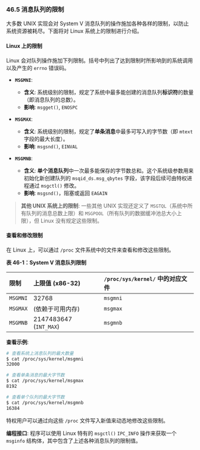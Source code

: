 ### **46.5 消息队列的限制**

大多数 UNIX 实现会对 System V 消息队列的操作施加各种各样的限制，以防止系统资源被耗尽。下面将对 Linux 系统上的限制进行介绍。

#### **Linux 上的限制**

Linux 会对队列操作施加下列限制。括号中列出了达到限制时所影响到的系统调用以及产生的 `errno` 错误码。

  * **`MSGMNI`**:

      * **含义**: 系统级别的限制，规定了系统中最多能创建的消息队列**标识符**的数量（即消息队列的总数）。
      * **影响**: `msgget()`, `ENOSPC`

  * **`MSGMAX`**:

      * **含义**: 系统级别的限制，规定了**单条消息**中最多可写入的字节数（即 `mtext` 字段的最大长度）。
      * **影响**: `msgsnd()`, `EINVAL`

  * **`MSGMNB`**:

      * **含义**: **单个消息队列**中一次最多能保存的字节数总和。这个系统级参数用来初始化新创建队列的 `msqid_ds.msg_qbytes` 字段，该字段后续可由特权进程通过 `msgctl()` 修改。
      * **影响**: `msgsnd()`，阻塞或返回 `EAGAIN`

> **其他 UNIX 系统上的限制**:
> 一些其他 UNIX 实现还定义了 `MSGTQL`（系统中所有队列的消息总数上限）和 `MSGPOOL`（所有队列的数据缓冲池总大小上限），但 Linux 没有规定这些限制。

#### **查看和修改限制**

在 Linux 上，可以通过 `/proc` 文件系统中的文件来查看和修改这些限制。

**表 46-1：System V 消息队列限制**

| 限制       | 上限值 (x86-32)           | `/proc/sys/kernel/` 中的对应文件 |
| :------- | :--------------------- | :------------------------- |
| `MSGMNI` | 32768                  | `msgmni`                   |
| `MSGMAX` | (依赖于可用内存)              | `msgmax`                   |
| `MSGMNB` | 2147483647 (`INT_MAX`) | `msgmnb`                   |

**查看示例**:

```bash
# 查看系统上消息队列的最大数量
$ cat /proc/sys/kernel/msgmni
32000

# 查看单条消息的最大字节数
$ cat /proc/sys/kernel/msgmax
8192

# 查看单个队列的最大字节数
$ cat /proc/sys/kernel/msgmnb
16384
```

特权用户可以通过向这些 `/proc` 文件写入新值来动态地修改这些限制。

**编程接口**:
程序可以使用 Linux 特有的 `msgctl()` `IPC_INFO` 操作来获取一个 `msginfo` 结构体，其中包含了上述各种消息队列的限制值。
